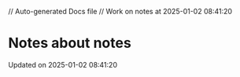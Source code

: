 // Auto-generated Docs file
// Work on notes at 2025-01-02 08:41:20
# Notes about notes
Updated on 2025-01-02 08:41:20
